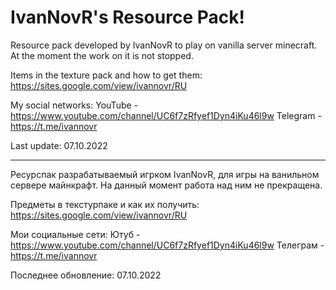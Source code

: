 # IvanNovR's Resource Pack!

Resource pack developed by IvanNovR to play on vanilla server minecraft. At the moment the work on it is not stopped.

Items in the texture pack and how to get them: https://sites.google.com/view/ivannovr/RU

My social networks:
YouTube - https://www.youtube.com/channel/UC6f7zRfyef1Dyn4iKu46l9w
Telegram - https://t.me/ivannovr

Last update: 07.10.2022

---

Ресурспак разрабатываемый игрком IvanNovR, для игры на ванильном сервере майнкрафт. На данный момент работа над ним не прекращена.

Предметы в текстурпаке и как их получить: https://sites.google.com/view/ivannovr/RU

Мои социальные сети:
Ютуб - https://www.youtube.com/channel/UC6f7zRfyef1Dyn4iKu46l9w
Телеграм - https://t.me/ivannovr

Последнее обновление: 07.10.2022